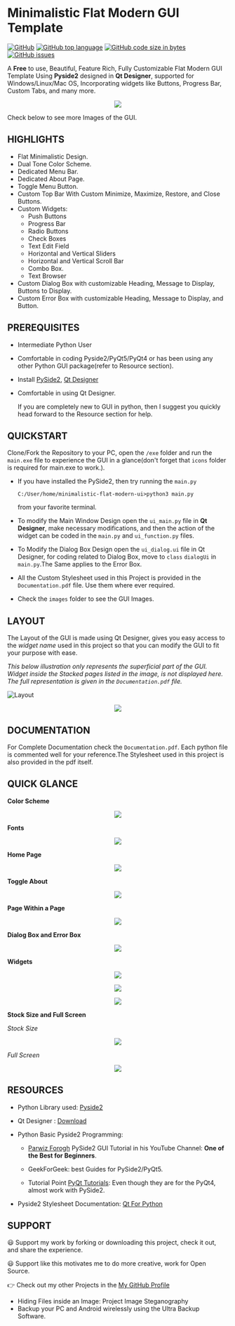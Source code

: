 # Minimalistic Flat Modern GUI Template
[![GitHub](https://img.shields.io/github/license/anjalp/Minimalistic-Flat-Modern-GUI-Template?logo=Github)](https://github.com/anjalp/Minimalistic-Flat-Modern-GUI-Template/blob/master/LICENSE) [![GitHub top language](https://img.shields.io/github/languages/top/anjalp/Minimalistic-Flat-Modern-GUI-Template?logo=github)](https://github.com/anjalp/Minimalistic-Flat-Modern-GUI-Template) [![GitHub code size in bytes](https://img.shields.io/github/languages/code-size/anjalp/Minimalistic-Flat-Modern-GUI-Template?logo=github)](https://github.com/anjalp/Minimalistic-Flat-Modern-GUI-Template) [![GitHub issues](https://img.shields.io/github/issues/anjalp/Minimalistic-Flat-Modern-GUI-Template?logo=github)](https://github.com/anjalp/Minimalistic-Flat-Modern-GUI-Template/issues)

A **Free** to use, Beautiful, Feature Rich, Fully Customizable Flat Modern GUI Template Using **Pyside2** designed in **Qt Designer**, supported for Windows/Linux/Mac OS, Incorporating widgets like Buttons, Progress Bar, Custom Tabs, and many more.

<p align="center">
  <img src="https://github.com/anjalp/Minimalistic-Flat-Modern-GUI-Template/blob/master/images/homepage.png">
</p>

Check below to see more Images of the GUI.

## HIGHLIGHTS

* Flat Minimalistic Design.
* Dual Tone Color Scheme.
* Dedicated Menu Bar.
* Dedicated About Page.
* Toggle Menu Button.
* Custom Top Bar With Custom Minimize, Maximize, Restore, and Close Buttons.
* Custom Widgets:
  * Push Buttons
  * Progress Bar
  * Radio Buttons
  * Check Boxes
  * Text Edit Field
  * Horizontal and Vertical Sliders
  * Horizontal and Vertical Scroll Bar
  * Combo Box.
  * Text Browser
* Custom Dialog Box with customizable Heading, Message to Display, Buttons to Display.
* Custom Error Box with customizable Heading, Message to Display, and Button.



## PREREQUISITES

* Intermediate Python User

* Comfortable in coding Pyside2/PyQt5/PyQt4 or has been using any other Python GUI package(refer to Resource section).

* Install [PySide2](https://pypi.org/project/PySide2/), [Qt Designer](https://build-system.fman.io/qt-designer-download)

* Comfortable in using Qt Designer.

  If you are completely new to GUI in python, then I suggest you quickly head forward to the Resource section for help.

## QUICKSTART

Clone/Fork the Repository to your PC, open the `/exe` folder and run the `main.exe` file to experience the GUI in a glance(don't forget that `icons` folder is required for main.exe to work.).

* If you have installed the PySide2, then try running the `main.py` 

  ```basic
  C:/User/home/minimalistic-flat-modern-ui>python3 main.py
  ```

  from your favorite terminal. 

* To modify the Main Window Design open the `ui_main.py` file in **Qt Designer**, make necessary modifications, and then the action of the widget can be coded in the `main.py` and `ui_function.py` files.

* To Modify the Dialog Box Design open the `ui_dialog.ui` file in Qt Designer, for coding related to Dialog Box, move to `class` `dialogUi` in `main.py`.The Same applies to the Error Box.

* All the Custom Stylesheet used in this Project is provided in the `Documentation.pdf` file. Use them where ever required.

* Check the `images` folder to see the GUI Images.

## LAYOUT

The Layout of the GUI is made using Qt Designer, gives you easy access to the *widget name* used in this project so that you can modify the GUI to fit your purpose with ease.

*This below illustration only represents the superficial part of the GUI. Widget inside the Stacked pages listed in the image, is not displayed here. The full representation is given in the `Documentation.pdf` file.*



![Layout](https://github.com/anjalp/Minimalistic-Flat-Modern-GUI-Template/blob/master/images/layoutAsset%2097.png)

<p align="center">
  <img src="https://github.com/anjalp/Minimalistic-Flat-Modern-GUI-Template/blob/master/images/layout_infoAsset%20100.png">
</p>

## DOCUMENTATION

For Complete Documentation check the `Documentation.pdf`. Each python file is commented well for your reference.The Stylesheet used in this project is also provided in the pdf itself.

## QUICK GLANCE

**Color Scheme**

<p align="center">
  <img src="https://github.com/anjalp/Minimalistic-Flat-Modern-GUI-Template/blob/master/images/color%20scheme.png">
</p>

**Fonts**

<p align="center">
  <img src="https://github.com/anjalp/Minimalistic-Flat-Modern-GUI-Template/blob/master/images/font%20schem.png">
</p>

**Home Page**

<p align="center">
  <img src="https://github.com/anjalp/Minimalistic-Flat-Modern-GUI-Template/blob/master/images/homeDetailed.png">
</p>

**Toggle About** 

<p align="center">
  <img src="https://github.com/anjalp/Minimalistic-Flat-Modern-GUI-Template/blob/master/images/about%20pageAsset%2096.png">
</p>

**Page Within a Page**

<p align="center">
  <img src="https://github.com/anjalp/Minimalistic-Flat-Modern-GUI-Template/blob/master/images/android.png">
</p>

**Dialog Box and Error Box**

<p align="center">
  <img src="https://github.com/anjalp/Minimalistic-Flat-Modern-GUI-Template/blob/master/images/dialogerro.png">
</p>

**Widgets** 

<p align="center">
  <img src="https://github.com/anjalp/Minimalistic-Flat-Modern-GUI-Template/blob/master/images/buttons.png">
</p>

<p align="center">
  <img src="https://github.com/anjalp/Minimalistic-Flat-Modern-GUI-Template/blob/master/images/widget%202.png">
</p>

<p align="center">
  <img src="https://github.com/anjalp/Minimalistic-Flat-Modern-GUI-Template/blob/master/images/widget3.png">
</p>

**Stock Size and Full Screen**

*Stock Size*

<p align="center">
  <img src="https://github.com/anjalp/Minimalistic-Flat-Modern-GUI-Template/blob/master/images/about_home.PNG">
</p>

*Full Screen*

<p align="center">
  <img src="https://github.com/anjalp/Minimalistic-Flat-Modern-GUI-Template/blob/master/images/about_full%20screen.PNG">
</p>

## RESOURCES

* Python Library used: [Pyside2](https://pypi.org/project/PySide2/)

* Qt Designer : [Download](https://build-system.fman.io/qt-designer-download)

* Python Basic Pyside2 Programming:
  * [Parwiz Forogh](https://www.youtube.com/watch?v=oQTxJrDRCxg&list=PL1FgJUcJJ03tiCC6a7sF8NKLBPY4jRjmS) PySide2 GUI Tutorial in his YouTube Channel: **One of the Best for Beginners**.
  * GeekForGeek: best Guides for PySide2/PyQt5.

  * Tutorial Point [PyQt Tutorials](https://www.tutorialspoint.com/pyqt/index.htm): Even though they are for the PyQt4, almost work with PySide2. 
* Pyside2 Stylesheet Documentation: [Qt For Python](https://doc.qt.io/qtforpython/overviews/stylesheet-examples.html)

## SUPPORT

:smiley: Support my work by forking or downloading this project, check it out, and share the experience.

:smiley: Support like this motivates me to do more creative, work for Open Source.

:point_right: Check out my other Projects in the [My GitHub Profile](https://github.com/anjalp)

* Hiding Files inside an Image: Project Image Steganography
* Backup your PC and Android wirelessly using the Ultra Backup Software.
